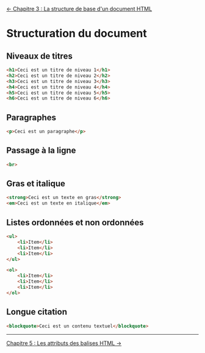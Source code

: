 [← Chapitre 3 : La structure de base d'un document HTML](003-chapitre-la-structure-de-base-dun-document-html.md)

Structuration du document
===

Niveaux de titres
---

```html
<h1>Ceci est un titre de niveau 1</h1>
<h2>Ceci est un titre de niveau 2</h2>
<h3>Ceci est un titre de niveau 3</h3>
<h4>Ceci est un titre de niveau 4</h4>
<h5>Ceci est un titre de niveau 5</h5>
<h6>Ceci est un titre de niveau 6</h6>
```

Paragraphes
---

```html
<p>Ceci est un paragraphe</p>
```

Passage à la ligne
---

```html
<br>
```

Gras et italique
---

```html
<strong>Ceci est un texte en gras</strong>
<em>Ceci est un texte en italique</em>
```

Listes ordonnées et non ordonnées
---

```html
<ul>
    <li>Item</li>
    <li>Item</li>
    <li>Item</li>
</ul>

<ol>
    <li>Item</li>
    <li>Item</li>
    <li>Item</li>
</ol>
```

Longue citation
---

```html
<blockquote>Ceci est un contenu textuel</blockquote>
```

---

[Chapitre 5 : Les attributs des balises HTML →](005-chapitre-les-attributs-des-balises-html.md)
